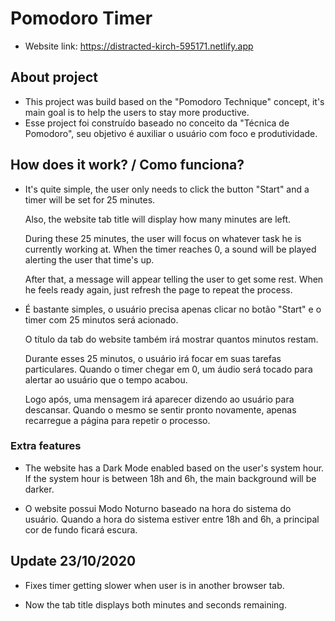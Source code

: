 # Pomodoro Timer

 - Website link: https://distracted-kirch-595171.netlify.app

## About project

- This project was build based on the "Pomodoro Technique" concept, it's main goal is to help the users to stay more productive.
- Esse project foi construído baseado no conceito da "Técnica de Pomodoro", seu objetivo é auxiliar o usuário com foco e produtividade.

## How does it work? / Como funciona?

- It's quite simple, the user only needs to click the button "Start" and a timer will be set for 25 minutes. 

  Also, the website tab title will display how many minutes are left.

  During these 25 minutes, the user will focus on whatever task he is currently working at. When the timer reaches 0, a sound will be played alerting the user that   time's up.

  After that, a message will appear telling the user to get some rest. When he feels ready again, just refresh the page to repeat the process.

- É bastante simples, o usuário precisa apenas clicar no botão "Start" e o timer com 25 minutos será acionado.

  O título da tab do website também irá mostrar quantos minutos restam.

  Durante esses 25 minutos, o usuário irá focar em suas tarefas particulares. Quando o timer chegar em 0, um áudio será tocado para alertar ao usuário que o tempo     acabou. 

  Logo após, uma mensagem irá aparecer dizendo ao usuário para descansar. Quando o mesmo se sentir pronto novamente, apenas recarregue a página para repetir o         processo.

### Extra features

- The website has a Dark Mode enabled based on the user's system hour. If the system hour is between 18h and 6h, the main background will be darker.

- O website possui Modo Noturno baseado na hora do sistema do usuário. Quando a hora do sistema estiver entre 18h and 6h, a principal cor de fundo ficará escura.


## Update 23/10/2020

- Fixes timer getting slower when user is in another browser tab.

- Now the tab title displays both minutes and seconds remaining.